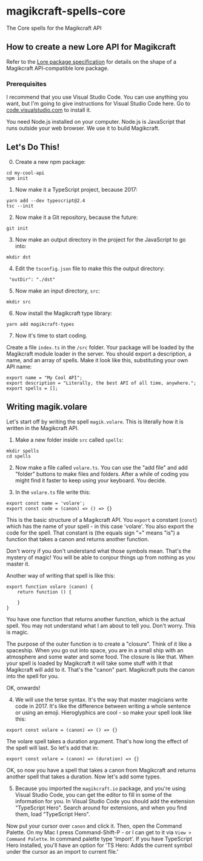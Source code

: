 # magikcraft-spells-core

The Core spells for the Magikcraft API

## How to create a new Lore API for Magikcraft

Refer to the [Lore package specification](https://github.com/Magikcraft/product-board/issues/8) for details on the shape of a Magikcraft API-compatible lore package.

### Prerequisites

I recommend that you use Visual Studio Code. You can use anything you want, but I'm going to give instructions for Visual Studio Code here. Go to [code.visualstudio.com](https://code.visualstudio.com) to install it.

You need Node.js installed on your computer. Node.js is JavaScript that runs outside your web browser. We use it to build Magikcraft.
## Let's Do This!

0. Create a new npm package:

```mkdir my-cool-api
cd my-cool-api
npm init
```

1. Now make it a TypeScript project, because 2017:

```
yarn add --dev typescript@2.4
tsc --init
```

2. Now make it a Git repository, because the future:

```
git init
```

3. Now make an output directory in the project for the JavaScript to go into:
```
mkdir dst
```

4. Edit the `tsconfig.json` file to make this the output directory:

```
 "outDir": "./dst"
 ```

5. Now make an input directory, `src`:

```
mkdir src
```

6. Now install the Magikcraft type library:

```
yarn add magikcraft-types
```

7. Now it's time to start coding.

Create a file `index.ts` in the `/src` folder. Your package will be loaded by the Magikcraft module loader in the server. You should export a description, a name, and an array of spells. Make it look like this, substituting your own API name:

```
export name = "My Cool API";
export description = "Literally, the best API of all time, anywhere.";
export spells = [];
```

## Writing magik.volare

Let's start off by writing the spell `magik.volare`. This is literally how it is written in the Magikcraft API.

1. Make a new folder inside `src` called `spells`:

```
mkdir spells
cd spells
```

2. Now make a file called `volare.ts`. You can use the "add file" and add "folder" buttons to make files and folders. After a while of coding you might find it faster to keep using your keyboard. You decide.

3. In the `volare.ts` file write this:

```
export const name = 'volare';
export const code = (canon) => () => {}
```

This is the basic structure of a Magikcraft API. You `export` a constant (`const`) which has the name of your spell - in this case 'volare'. You also export the code for the spell. That constant is (the equals sign "=" means "is") a function that takes a canon and returns another function.

Don't worry if you don't understand what those symbols mean. That's the mystery of magic! You will be able to conjour things up from nothing as you master it.

Another way of writing that spell is like this:

```
export function volare (canon) {
    return function () {

    }
}
```

You have one function that returns another function, which is the actual spell. You may not understand what I am about to tell you. Don't worry. This is magic.

The purpose of the outer function is to create a "closure". Think of it like a spaceship. When you go out into space, you are in a small ship with an atmosphere and some water and some food. The closure is like that. When your spell is loaded by Magikcraft it will take some stuff with it that Magikcraft will add to it. That's the "canon" part. Magikcraft puts the canon into the spell for you.

OK, onwards!

4. We will use the terse syntax. It's the way that master magicians write code in 2017. It's like the difference between writing a whole sentence or using an emoji. Hieroglyphics are cool - so make your spell look like this:

```
export const volare = (canon) => () => {}
```
The volare spell takes a duration argument. That's how long the effect of the spell will last. So let's add that in:

```
export const volare = (canon) => (duration) => {}
```

OK, so now you have a spell that takes a canon from Magikcraft and returns another spell that takes a duration. Now let's add some types.

5. Because you imported the `magikcraft.io` package, and you're using Visual Studio Code, you can get the editor to fill in some of the information for you. In Visual Studio Code you should add the extension "TypeScript Hero". Search around for extensions, and when you find them, load "TypeScript Hero".

Now put your cursor over `canon` and click it. Then, open the Command Palette. On my Mac I press Command-Shift-P - or I can get to it via `View > Command Palette`. In command palette type 'Import'. If you have TypeScript Hero installed, you'll have an option for 'TS Hero: Adds the current symbol under the cursor as an import to current file.'
